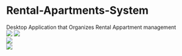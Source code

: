 # Rental-Apartments-System
Desktop Application that Organizes Rental Appartment management 
<br>
<img src="https://ibrahimwickama.000webhostapp.com/SmsClone/Git_images/RMMS1.png" /> 
<img src="https://ibrahimwickama.000webhostapp.com/SmsClone/Git_images/RMMS2.png" /> 
<br>
<img src="https://ibrahimwickama.000webhostapp.com/SmsClone/Git_images/RMMS3.png" /> 
<br>
<img src="https://ibrahimwickama.000webhostapp.com/SmsClone/Git_images/RMMS4.png" />
